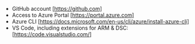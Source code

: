* GitHub account [https://github.com]
* Access to Azure Portal [https://portal.azure.com]
* Azure CLI [https://docs.microsoft.com/en-us/cli/azure/install-azure-cli]
* VS Code, including extensions for ARM & DSC: [https://code.visualstudio.com/] 